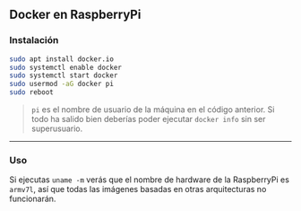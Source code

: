 ## Docker en RaspberryPi

### Instalación
```bash
sudo apt install docker.io
sudo systemctl enable docker
sudo systemctl start docker
sudo usermod -aG docker pi
sudo reboot
```

>`pi` es el nombre de usuario de la máquina en el código anterior. Si todo ha salido bien deberías poder ejecutar `docker info` sin ser superusuario.

____________________

### Uso
Si ejecutas `uname -m` verás que el nombre de hardware de la RaspberryPi es `armv7l`, así que todas las imágenes basadas en otras arquitecturas no funcionarán.